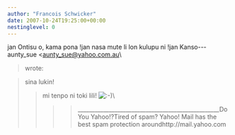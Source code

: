 ```yaml
---
author: "Francois Schwicker"
date: 2007-10-24T19:25:00+00:00
nestinglevel: 0
---
```

jan Ontisu o, kama pona !jan nasa mute li lon kulupu ni !jan Kanso---
 aunty\_sue <[aunty_sue@yahoo.com.au](mailto://aunty_sue@yahoo.com.au)\
> wrote:

> sina lukin!
>> mi tenpo ni toki lili! ![:-)](images/smilies/icon_e_smile.gif "Smile")\
>>>>\_\_\_\_\_\_\_\_\_\_\_\_\_\_\_\_\_\_\_\_\_\_\_\_\_\_\_\_\_\_\_\_\_\_\_\_\_\_\_\_\_\_\_\_\_\_\_\_\_\_Do You Yahoo!?Tired of spam? Yahoo! Mail has the best spam protection aroundhttp://mail.yahoo.com